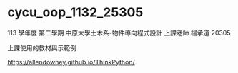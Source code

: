 # cycu_oop_1132_25305
113 學年度 第二學期
中原大學土木系-物件導向程式設計
上課老師 楊承道 20305 

上課使用的教材與示範例 

https://allendowney.github.io/ThinkPython/